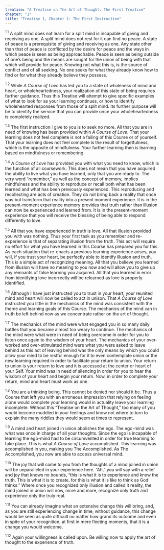 ```yaml
---
treatise: "A Treatise on The Art of Thought: The First Treatise"
chapter: "1"
title: "Treatise 1, Chapter 1: The First Instruction"
---
```


<sup>1.1</sup> A split mind does not learn for a split mind is incapable
of giving and receiving as one. A split mind does not rest for it can
find no peace. A state of peace is a prerequisite of giving and
receiving as one. Any state other than that of peace is conflicted by
the desire for peace and the ways in which peace is seen as being
approachable. Peace is seen as being outside of one’s being and the
means are sought for the union of being with that which will provide for
peace. Knowing not what this is, is the source of conflict and of all
seeking. No one seeks for what they already know how to find or for what
they already believe they possess. 

<sup>1.2</sup> While *A Course of Love* has led you to a state of
wholeness of mind and heart, or wholeheartedness, your realization of
this state of being requires further guidance. Thus this Treatise will
attempt to give specific examples of what to look for as your learning
continues, or how to identify wholehearted responses from those of a
split mind.  Its further purpose will be to identify the service that
you can provide once your wholeheartedness is completely realized. 

<sup>1.3</sup> The first instruction I give to you is to seek no more.
All that you are in need of knowing has been provided within *A Course
of Love*. That your learning does not feel complete is not a failing of
this Course or of yourself.  That your learning does not feel complete
is the result of forgetfulness, which is the opposite of mindfulness.
Your further learning then is learning based on mindfulness or
remembering. 

<sup>1.4</sup> *A Course of Love* has provided you with what you need to
know, which is the function of all coursework. This does not mean that
you have acquired the ability to live what you have learned, only that
you are ready to.  The very word “remember,” as well as the concept of
memory, implies mindfulness and the ability to reproduce or recall both
what has been learned and what has been previously experienced. This
reproducing and recollecting are acts of creation. They do not bring
back a reality that once was but transform that reality into a present
moment experience. It is in the present-moment experience memory
provides that truth rather than illusion can now be experienced and
learned from. It is in the present-moment experience that you will
receive the blessing of being able to respond differently to love. 

<sup>1.5</sup> All that you have experienced in truth is love. All that
illusion provided you with was nothing. Thus your first task as you
remember and re-experience is that of separating illusion from the
truth. This act will require no effort for what you have learned in this
Course has prepared you for this. As each situation that re-enacts a
previous learning experience arises, you will, if you trust your heart,
be perfectly able to identify illusion and truth. This is a simple act
of recognizing meaning. All that you believe you learned from illusion
will have no meaning to you now and will allow you to give up any
remnants of false learning you acquired. All that you learned in error
from identifying love incorrectly will be relearned as love is properly
identified.  

<sup>1.6</sup> Although I have just instructed you to trust in your
heart, your reunited mind and heart will now be called to act in unison.
That *A Course of Love* instructed you little in the mechanics of the
mind was consistent with the theme and learning goals of this Course.
The mechanics of the mind can in truth be left behind now as we
concentrate rather on the art of thought. 

<sup>1.7</sup> The mechanics of the mind were what engaged you in so
many daily battles that you became almost too weary to continue. The
mechanics of the mind were what were in need of being overcome in order
for you to listen once again to the wisdom of your heart. The mechanics
of your over-worked and over-stimulated mind were what you were asked to
leave behind as this act of leaving behind was the only means by which
you could allow your mind to be restful enough for it to even
contemplate union or the new learning required in order to facilitate
your return to union. Your return to union is your return to love and it
is accessed at the center or heart of your Self.  Your mind was in need
of silencing in order for you to hear the wisdom of your heart and begin
your return.  Now, in order to complete your return, mind and heart must
work as one. 

<sup>1.8</sup> You are a thinking being.  This cannot be denied nor
should it be.  Thus a Course that left you with an erroneous impression
that relying on feeling alone would complete your learning would in
actuality leave your learning incomplete. Without this “Treatise on the
Art of Thought,” too many of you would become muddled in your feelings
and know not where to turn to explain the many riddles they would seem
at times to represent. 

<sup>1.9</sup> A mind and heart joined in union abolishes the ego. The
ego-mind was what was once in charge of all your thoughts. Since the ego
is incapable of learning the ego-mind had to be circumvented in order
for true learning to take place. This is what *A Course of Love*
accomplished. This learning was accomplished in you, making you The
Accomplished. As The Accomplished, you now are able to access
universal mind. 

<sup>1.10</sup> The joy that will come to you from the thoughts of a
mind joined in union will be unparalleled in your experience here. “Ah,”
you will say with a relief and joy that knows no bounds, “this is what
it is to experience and know the truth.  This is what it is to create,
for this is what it is like to think as God thinks.” Where once you
recognized only illusion and called it reality, the mind joined in union
will now, more and more, recognize only truth and experience only the
truly real. 

<sup>1.11</sup> You can already imagine what an extensive change this
will bring, and, as you are still experiencing change in time, without
guidance, this change would be seen as quite difficult no matter how
grand its outcome and even in spite of your recognition, at first in
mere fleeting moments, that it is a change you would welcome. 

<sup>1.12</sup> Again your willingness is called upon. Be willing now to
apply the art of thought to the experience of truth.

